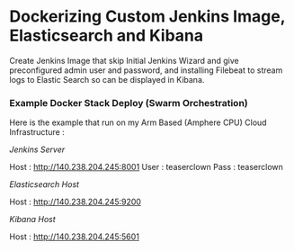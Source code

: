 # Dockerizing Custom Jenkins Image, Elasticsearch and Kibana

Create Jenkins Image that skip Initial Jenkins Wizard and give preconfigured admin user and password, 
and installing Filebeat to stream logs to Elastic Search so can be displayed in Kibana.

### Example Docker Stack Deploy (Swarm Orchestration)
Here is the example that run on my Arm Based (Amphere CPU) Cloud Infrastructure :

_Jenkins Server_

Host : http://140.238.204.245:8001
User : teaserclown
Pass : teaserclown

_Elasticsearch Host_

Host : http://140.238.204.245:9200

_Kibana Host_

Host : http://140.238.204.245:5601
